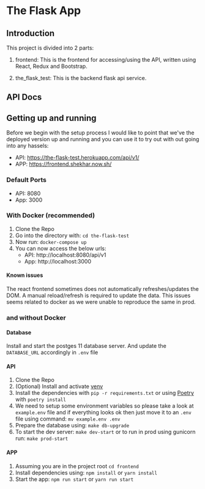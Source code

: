 # The Flask App

## Introduction

This project is divided into 2 parts:

1. frontend: This is the frontend for accessing/using the API, written using React, Redux and Bootstrap.

2. the_flask_test: This is the backend flask api service.

## API Docs

## Getting up and running

Before we begin with the setup process I would like to point that we've the deployed version up and running and you can use it to try out with out going into any hassels:

- API: https://the-flask-test.herokuapp.com/api/v1/
- APP: https://frontend.shekhar.now.sh/

### Default Ports

- API: 8080
- App: 3000

### With Docker (recommended)

1. Clone the Repo
2. Go into the directory with: `cd the-flask-test`
3. Now run: `docker-compose up`
4. You can now access the below urls:
    - API: http://localhost:8080/api/v1
    - App: http://localhost:3000

#### Known issues

The react frontend sometimes does not automatically refreshes/updates the DOM. A manual reload/refresh is required to update the data. This issues seems related to docker
as we were unable to reproduce the same in prod.

### and without Docker

#### Database

Install and start the postges 11 database server.
And update the `DATABASE_URL` accordingly in `.env` file

#### API

1. Clone the Repo
2. (Optional) Install and activate [venv](https://virtualenv.pypa.io/en/latest/installation.html)
3. Install the dependencies with `pip -r requirements.txt` or using [Poetry](https://python-poetry.org/) with `poetry install`
4. We need to setup some environment variables so please take a look at `example.env` file and if everything looks ok then just move it to an `.env` file using command: `mv example.env .env`
5. Prepare the database using: `make db-upgrade`
6. To start the dev server: `make dev-start` or to run in prod using gunicorn run: `make prod-start`

#### APP

1. Assuming you are in the project root `cd frontend`
2. Install dependencies using: `npm install` or `yarn install`
3. Start the app: `npm run start` or `yarn run start`
